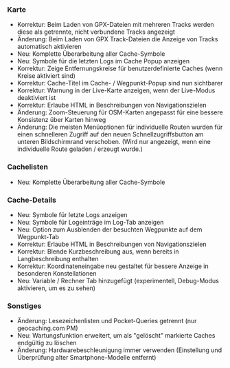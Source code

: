 ### Karte
- Korrektur: Beim Laden von GPX-Dateien mit mehreren Tracks werden diese als getrennte, nicht verbundene Tracks angezeigt
- Änderung: Beim Laden von GPX Track-Dateien die Anzeige von Tracks automatisch aktivieren
- Neu: Komplette Überarbeitung aller Cache-Symbole
- Neu: Symbole für die letzten Logs im Cache Popup anzeigen
- Korrektur: Zeige Entfernungskreise für benutzerdefinierte Caches (wenn Kreise aktiviert sind)
- Korrektur: Cache-Titel im Cache- / Wegpunkt-Popup sind nun sichtbarer
- Korrektur: Warnung in der Live-Karte anzeigen, wenn der Live-Modus deaktiviert ist
- Korrektur: Erlaube HTML in Beschreibungen von Navigationszielen
- Änderung: Zoom-Steuerung für OSM-Karten angepasst für eine bessere Konsistenz über Karten hinweg
- Änderung: Die meisten Menüoptionen für individuelle Routen wurden für einen schnelleren Zugriff auf den neuen Schnellzugriffsbutton am unteren Bildschirmrand verschoben. (Wird nur angezeigt, wenn eine individuelle Route geladen / erzeugt wurde.)

### Cachelisten
- Neu: Komplette Überarbeitung aller Cache-Symbole

### Cache-Details
- Neu: Symbole für letzte Logs anzeigen
- Neu: Symbole für Logeinträge im Log-Tab anzeigen
- Neu: Option zum Ausblenden der besuchten Wegpunkte auf dem Wegpunkt-Tab
- Korrektur: Erlaube HTML in Beschreibungen von Navigationszielen
- Korrektur: Blende Kurzbeschreibung aus, wenn bereits in Langbeschreibung enthalten
- Korrektur: Koordinateneingabe neu gestaltet für bessere Anzeige in besonderen Konstellationen
- Neu: Variable / Rechner Tab hinzugefügt (experimentell, Debug-Modus aktivieren, um es zu sehen)

### Sonstiges
- Änderung: Lesezeichenlisten und Pocket-Queries getrennt (nur geocaching.com PM)
- Neu: Wartungsfunktion erweitert, um als "gelöscht" markierte Caches endgültig zu löschen
- Änderung: Hardwarebeschleunigung immer verwenden (Einstellung und Überprüfung alter Smartphone-Modelle entfernt)
